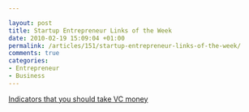 ```yaml
---

layout: post
title: Startup Entrepreneur Links of the Week
date: 2010-02-19 15:09:04 +01:00
permalink: /articles/151/startup-entrepreneur-links-of-the-week/
comments: true
categories: 
- Entrepreneur
- Business
---
```


[Indicators that you should take VC
money](http://www.joelonsoftware.com/items/2010/02/14.html)
